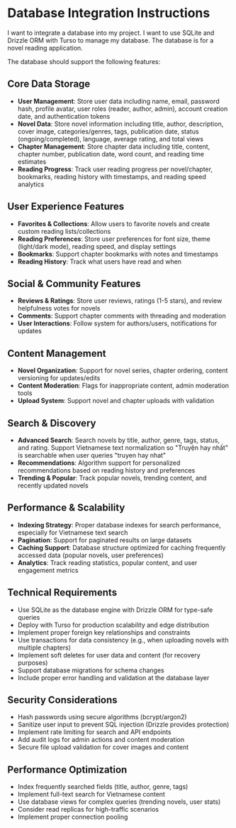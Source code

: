 # Database Integration Instructions

I want to integrate a database into my project.
I want to use SQLite and Drizzle ORM with Turso to manage my database.
The database is for a novel reading application.

The database should support the following features:

## Core Data Storage

- **User Management**: Store user data including name, email, password hash,
  profile avatar, user roles (reader, author, admin), account creation date,
  and authentication tokens
- **Novel Data**: Store novel information including title, author, description,
  cover image, categories/genres, tags, publication date, status
  (ongoing/completed), language, average rating, and total views
- **Chapter Management**: Store chapter data including title, content, chapter
  number, publication date, word count, and reading time estimates
- **Reading Progress**: Track user reading progress per novel/chapter,
  bookmarks, reading history with timestamps, and reading speed analytics

## User Experience Features

- **Favorites & Collections**: Allow users to favorite novels and create
  custom reading lists/collections
- **Reading Preferences**: Store user preferences for font size, theme
  (light/dark mode), reading speed, and display settings
- **Bookmarks**: Support chapter bookmarks with notes and timestamps
- **Reading History**: Track what users have read and when

## Social & Community Features

- **Reviews & Ratings**: Store user reviews, ratings (1-5 stars), and review
  helpfulness votes for novels
- **Comments**: Support chapter comments with threading and moderation
- **User Interactions**: Follow system for authors/users, notifications for
  updates

## Content Management

- **Novel Organization**: Support for novel series, chapter ordering, content
  versioning for updates/edits
- **Content Moderation**: Flags for inappropriate content, admin moderation
  tools
- **Upload System**: Support novel and chapter uploads with validation

## Search & Discovery

- **Advanced Search**: Search novels by title, author, genre, tags, status,
  and rating. Support Vietnamese text normalization so "Truyện hay nhất"
  is searchable when user queries "truyen hay nhat"
- **Recommendations**: Algorithm support for personalized recommendations
  based on reading history and preferences
- **Trending & Popular**: Track popular novels, trending content, and
  recently updated novels

## Performance & Scalability

- **Indexing Strategy**: Proper database indexes for search performance,
  especially for Vietnamese text search
- **Pagination**: Support for paginated results on large datasets
- **Caching Support**: Database structure optimized for caching frequently
  accessed data (popular novels, user preferences)
- **Analytics**: Track reading statistics, popular content, and user
  engagement metrics

## Technical Requirements

- Use SQLite as the database engine with Drizzle ORM for type-safe queries
- Deploy with Turso for production scalability and edge distribution
- Implement proper foreign key relationships and constraints
- Use transactions for data consistency (e.g., when uploading novels with
  multiple chapters)
- Implement soft deletes for user data and content (for recovery purposes)
- Support database migrations for schema changes
- Include proper error handling and validation at the database layer

## Security Considerations

- Hash passwords using secure algorithms (bcrypt/argon2)
- Sanitize user input to prevent SQL injection (Drizzle provides protection)
- Implement rate limiting for search and API endpoints
- Add audit logs for admin actions and content moderation
- Secure file upload validation for cover images and content

## Performance Optimization

- Index frequently searched fields (title, author, genre, tags)
- Implement full-text search for Vietnamese content
- Use database views for complex queries (trending novels, user stats)
- Consider read replicas for high-traffic scenarios
- Implement proper connection pooling

